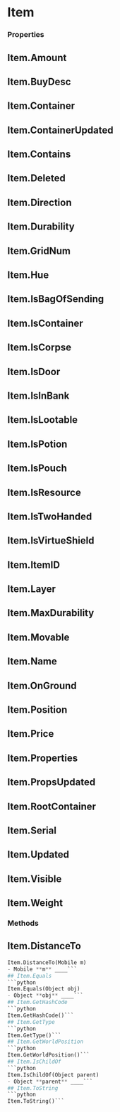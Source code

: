 # Item    

### Properties  
## Item.Amount
## Item.BuyDesc
## Item.Container
## Item.ContainerUpdated
## Item.Contains
## Item.Deleted
## Item.Direction
## Item.Durability
## Item.GridNum
## Item.Hue
## Item.IsBagOfSending
## Item.IsContainer
## Item.IsCorpse
## Item.IsDoor
## Item.IsInBank
## Item.IsLootable
## Item.IsPotion
## Item.IsPouch
## Item.IsResource
## Item.IsTwoHanded
## Item.IsVirtueShield
## Item.ItemID
## Item.Layer
## Item.MaxDurability
## Item.Movable
## Item.Name
## Item.OnGround
## Item.Position
## Item.Price
## Item.Properties
## Item.PropsUpdated
## Item.RootContainer
## Item.Serial
## Item.Updated
## Item.Visible
## Item.Weight 
### Methods  
## Item.DistanceTo
```python
Item.DistanceTo(Mobile m)
- Mobile **m** ____```
## Item.Equals
```python
Item.Equals(Object obj)
- Object **obj** ____```
## Item.GetHashCode
```python
Item.GetHashCode()```
## Item.GetType
```python
Item.GetType()```
## Item.GetWorldPosition
```python
Item.GetWorldPosition()```
## Item.IsChildOf
```python
Item.IsChildOf(Object parent)
- Object **parent** ____```
## Item.ToString
```python
Item.ToString()```